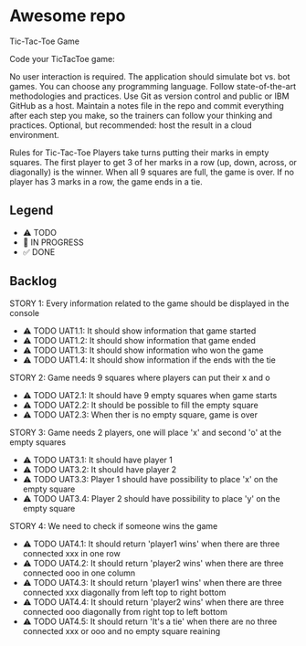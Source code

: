 # Awesome repo

Tic-Tac-Toe Game

Code your TicTacToe game:

No user interaction is required.
The application should simulate bot vs. bot games.
You can choose any programming language.
Follow state-of-the-art methodologies and practices.
Use Git as version control and public or IBM GitHub as a host.
Maintain a notes file in the repo and commit everything after each step you make, so the trainers can follow your thinking and practices.
Optional, but recommended: host the result in a cloud environment.

Rules for Tic-Tac-Toe
Players take turns putting their marks in empty squares. The first player to get 3 of her marks in a row (up, down, across, or diagonally) is the winner. When all 9 squares are full, the game is over. If no player has 3 marks in a row, the game ends in a tie.



## Legend
- ⚠ TODO
- 🚧 IN PROGRESS
- ✅ DONE

## Backlog

STORY 1: Every information related to the game should be displayed in the console
- ⚠ TODO UAT1.1: It should show information that game started
- ⚠ TODO UAT1.2: It should show information that game ended
- ⚠ TODO UAT1.3: It should show information who won the game
- ⚠ TODO UAT1.4: It should show information if the ends with the tie

STORY 2: Game needs 9 squares where players can put their x and o
- ⚠ TODO UAT2.1: It should have 9 empty squares when game starts
- ⚠ TODO UAT2.2: It should be possible to fill the empty square
- ⚠ TODO UAT2.3: When ther is no empty square, game is over

STORY 3: Game needs 2 players, one will place 'x' and second 'o' at the empty squares 
- ⚠ TODO UAT3.1: It should have player 1
- ⚠ TODO UAT3.2: It should have player 2
- ⚠ TODO UAT3.3: Player 1 should have possibility to place 'x' on the empty square
- ⚠ TODO UAT3.4: Player 2 should have possibility to place 'y' on the empty square

STORY 4: We need to check if someone wins the game
- ⚠ TODO UAT4.1: It should return 'player1 wins' when there are three connected xxx in one row
- ⚠ TODO UAT4.2: It should return 'player2 wins' when there are three connected ooo in one column
- ⚠ TODO UAT4.3: It should return 'player1 wins' when there are three connected xxx diagonally from left top to right bottom
- ⚠ TODO UAT4.4: It should return 'player2 wins' when there are three connected ooo diagonally from right top to left bottom
- ⚠ TODO UAT4.5: It should return 'It's a tie' when there are no three connected xxx or ooo and no empty square reaining